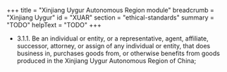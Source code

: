+++
title = "Xinjiang Uygur Autonomous Region module"
breadcrumb = "Xinjiang Uygur"
id = "XUAR"
section = "ethical-standards"
summary = "TODO"
helpText = "TODO"
+++

- 3.1.1. Be an individual or entity, or a representative, agent, affiliate, successor, attorney, or assign of any individual or entity, that does business in, purchases goods from, or otherwise benefits from goods produced in the Xinjiang Uygur Autonomous Region of China;
